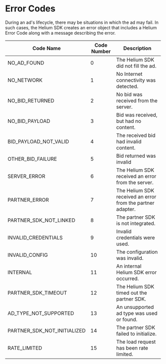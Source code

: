 # Error Codes

During an ad's lifecycle, there may be situations in which the ad may fail. In such cases, the Helium SDK creates an error object that includes a Helium Error Code along with a message describing the error.

Code Name | Code Number | Description |
----------|-------------|-------------|
NO_AD_FOUND | 0 | The Helium SDK did not fill the ad.
NO_NETWORK | 1 | No Internet connectivity was detected.
NO_BID_RETURNED | 2 | No bid was received from the server.
NO_BID_PAYLOAD | 3 | Bid was received, but had no content.
BID_PAYLOAD_NOT_VALID | 4 | The received bid had invalid content.
OTHER_BID_FAILURE | 5 | Bid returned was invalid
SERVER_ERROR | 6 | The Helium SDK received an error from the server.
PARTNER_ERROR | 7 | The Helium SDK received an error from the partner adapter.
PARTNER_SDK_NOT_LINKED | 8 | The partner SDK is not integrated.
INVALID_CREDENTIALS | 9 | Invalid credentials were used.
INVALID_CONFIG | 10 | The configuration was invalid.
INTERNAL | 11 | An internal Helium SDK error occurred.
PARTNER_SDK_TIMEOUT | 12 | The Helium SDK timed out the partner SDK.
AD_TYPE_NOT_SUPPORTED | 13 | An unsupported ad type was used or found.
PARTNER_SDK_NOT_INITIALIZED | 14 | The partner SDK failed to initialize.
RATE_LIMITED | 15 | The load request has been rate limited.
